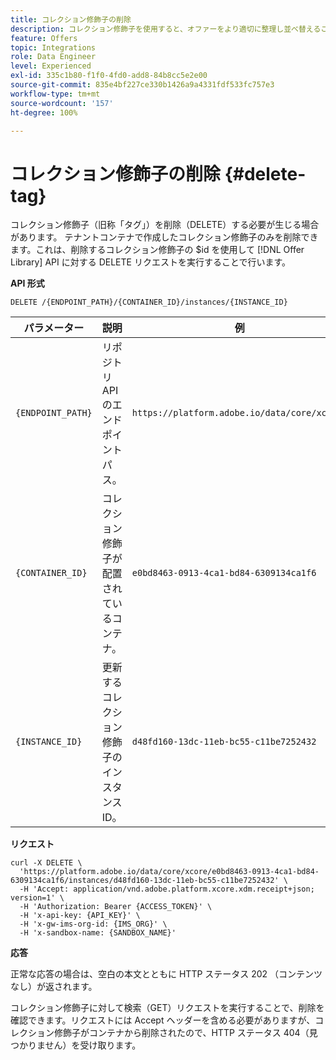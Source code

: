 ```yaml
---
title: コレクション修飾子の削除
description: コレクション修飾子を使用すると、オファーをより適切に整理し並べ替えることができます。
feature: Offers
topic: Integrations
role: Data Engineer
level: Experienced
exl-id: 335c1b80-f1f0-4fd0-add8-84b8cc5e2e00
source-git-commit: 835e4bf227ce330b1426a9a4331fdf533fc757e3
workflow-type: tm+mt
source-wordcount: '157'
ht-degree: 100%

---
```


# コレクション修飾子の削除 {#delete-tag}

コレクション修飾子（旧称「タグ」）を削除（DELETE）する必要が生じる場合があります。 テナントコンテナで作成したコレクション修飾子のみを削除できます。これは、削除するコレクション修飾子の $id を使用して [!DNL Offer Library] API に対する DELETE リクエストを実行することで行います。

**API 形式**

```http
DELETE /{ENDPOINT_PATH}/{CONTAINER_ID}/instances/{INSTANCE_ID}
```

| パラメーター | 説明 | 例 |
| --------- | ----------- | ------- |
| `{ENDPOINT_PATH}` | リポジトリ API のエンドポイントパス。 | `https://platform.adobe.io/data/core/xcore/` |
| `{CONTAINER_ID}` | コレクション修飾子が配置されているコンテナ。 | `e0bd8463-0913-4ca1-bd84-6309134ca1f6` |
| `{INSTANCE_ID}` | 更新するコレクション修飾子のインスタンス ID。 | `d48fd160-13dc-11eb-bc55-c11be7252432` |

**リクエスト**

```shell
curl -X DELETE \
  'https://platform.adobe.io/data/core/xcore/e0bd8463-0913-4ca1-bd84-6309134ca1f6/instances/d48fd160-13dc-11eb-bc55-c11be7252432' \
  -H 'Accept: application/vnd.adobe.platform.xcore.xdm.receipt+json; version=1' \
  -H 'Authorization: Bearer {ACCESS_TOKEN}' \
  -H 'x-api-key: {API_KEY}' \
  -H 'x-gw-ims-org-id: {IMS_ORG}' \
  -H 'x-sandbox-name: {SANDBOX_NAME}'
```

**応答**

正常な応答の場合は、空白の本文とともに HTTP ステータス 202 （コンテンツなし）が返されます。

コレクション修飾子に対して検索（GET）リクエストを実行することで、削除を確認できます。リクエストには Accept ヘッダーを含める必要がありますが、コレクション修飾子がコンテナから削除されたので、HTTP ステータス 404（見つかりません）を受け取ります。
